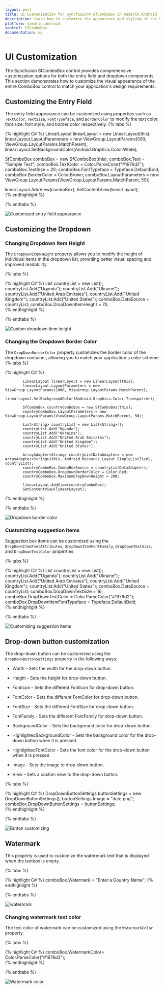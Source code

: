 ```yaml
---
layout: post
title: UI Customization for Syncfusion® SfComboBox in Xamarin.Android
description: Learn how to customize the appearance and styling of the Syncfusion SfComboBox control, including entry field, dropdown, buttons, and watermark customization
platform: xamarin.android
control: SfComboBox
documentation: ug
---
```


# UI Customization

The Syncfusion SfComboBox control provides comprehensive customization options for both the entry field and dropdown components. This section demonstrates how to customize the visual appearance of the entire ComboBox control to match your application's design requirements.
## Customizing the Entry Field

The entry field appearance can be customized using properties such as `TextColor`, `TextSize`, `FontTypeface`, and `BorderColor` to modify the text color, font size, font style, and border color respectively.
{% tabs %}

{% highlight C# %}
LinearLayout linearLayout = new LinearLayout(this);
linearLayout.LayoutParameters = new ViewGroup.LayoutParams(500, ViewGroup.LayoutParams.MatchParent);
linearLayout.SetBackgroundColor(Android.Graphics.Color.White);

SfComboBox comboBox = new SfComboBox(this);
comboBox.Text = "Sample Text";
comboBox.TextColor = Color.ParseColor("#1976d2");
comboBox.TextSize = 20;
comboBox.FontTypeface = Typeface.DefaultBold;
comboBox.BorderColor = Color.Brown;
comboBox.LayoutParameters = new ViewGroup.LayoutParams(ViewGroup.LayoutParams.MatchParent, 50);

linearLayout.AddView(comboBox);
SetContentView(linearLayout);	 
{% endhighlight %}

{% endtabs %}
	
![Customized entry field appearance](images/customizingentry.png)

## Customizing the Dropdown

### Changing Dropdown Item Height

The `DropDownItemHeight` property allows you to modify the height of individual items in the dropdown list, providing better visual spacing and improved readability.

{% tabs %}

{% highlight C# %}
List<String> countryList = new List<String>();
countryList.Add("Uganda");
countryList.Add("Ukraine");
countryList.Add("United Arab Emirates");
countryList.Add("United Kingdom");
countryList.Add("United States");
comboBox.DataSource = countryList; 
comboBox.DropDownItemHeight = 70;	
{% endhighlight %}

{% endtabs %}

![Custom dropdown item height](images/suggestionitemheight.png)

### Changing the Dropdown Border Color

The `DropDownBorderColor` property customizes the border color of the dropdown container, allowing you to match your application's color scheme.
{% tabs %}

{% highlight C# %}

            LinearLayout linearLayout = new LinearLayout(this);
            linearLayout.LayoutParameters = new ViewGroup.LayoutParams(1000, ViewGroup.LayoutParams.MatchParent);
            linearLayout.SetBackgroundColor(Android.Graphics.Color.Transparent);

            SfComboBox countryComboBox = new SfComboBox(this);
            countryComboBox.LayoutParameters = new ViewGroup.LayoutParams(ViewGroup.LayoutParams.MatchParent, 50);

            List<String> countryList = new List<String>();
            countryList.Add("Uganda");
            countryList.Add("Ukraine");
            countryList.Add("United Arab Emirates");
            countryList.Add("United Kingdom");
            countryList.Add("United States");

            ArrayAdapter<String> countryListDataAdapters = new ArrayAdapter<String>(this, Android.Resource.Layout.SimpleListItem1, countryList);
            countryComboBox.ComboBoxSource = countryListDataAdapters;
            countryComboBox.DropDownBorderColor = Color.Red;
            countryComboBox.MaximumDropDownHeight = 200;

            linearLayout.AddView(countryComboBox);
            SetContentView(linearLayout);
     
{% endhighlight %}

{% endtabs %}
	
![Dropdown border color](images/dropdown-border-color.png)

### Customizing suggestion items

Suggestion box items can be customized using the `DropDownItemFontAttributes`, `DropDownItemFontFamily`, `DropDownTextSize`, and `DropDownTextColor` properties.

{% tabs %}

{% highlight C# %}
List<String> countryList = new List<String>();
countryList.Add("Uganda");
countryList.Add("Ukraine");
countryList.Add("United Arab Emirates");
countryList.Add("United Kingdom");
countryList.Add("United States");
comboBox.DataSource = countryList;
comboBox.DropDownTextSize = 16;
comboBox.DropDownTextColor = Color.ParseColor("#1976d2");
comboBox.DropDownItemFontTypeface = Typeface.DefaultBold;       
{% endhighlight %}

{% endtabs %}
	
![Customizing suggestion items](images/customizingsuggestionItems.png)

## Drop-down button customization 

The drop-down button can be customized using the `DropDownButtonSettings` property in the following ways:

* Width – Sets the width for the drop-down button. 

* Height - Sets the height for drop-down button. 

* FontIcon - Sets the different FontIcon for drop-down button. 

* FontColor - Sets the different  FontColor for drop-down button. 

* FontSize - Sets the different  FontSize for drop-down button. 

* FontFamily - Sets the different  FontFamily for drop-down button. 

* BackgroundColor - Sets the background color for drop-down button. 

* HighlightedBackgroundColor - Sets the background color for the drop-down button when it is pressed. 

* HighlightedFontColor - Sets the font color for the drop-down button when it is pressed. 

* Image - Sets the image to drop-down button. 

* View – Sets a custom view to the drop-down button.

{% tabs %}

{% highlight C# %}
DropDownButtonSettings buttonSettings = new DropDownButtonSettings();
buttonSettings.Image = "date.png";
comboBox.DropDownButtonSettings = buttonSettings; 	 
{% endhighlight %}

{% endtabs %}
	
![Button customizing](images/buttoncustomizing.png)

## Watermark

This property is used to customize the watermark text that is displayed when the textbox is empty.

{% tabs %}

{% highlight C# %}
comboBox.Watermark = "Enter a Country Name"; 
{% endhighlight %}

{% endtabs %}
	
![watermark](images/watermark.png)

### Changing watermark text color
 
The text color of watermark can be customized using the `WatermarkColor` property.

{% tabs %}

{% highlight C# %}
comboBox.WatermarkColor= Color.ParseColor("#1976d2");	 
{% endhighlight %}

{% endtabs %}
	
![Watermark color](images/watermarkcolor.png)





